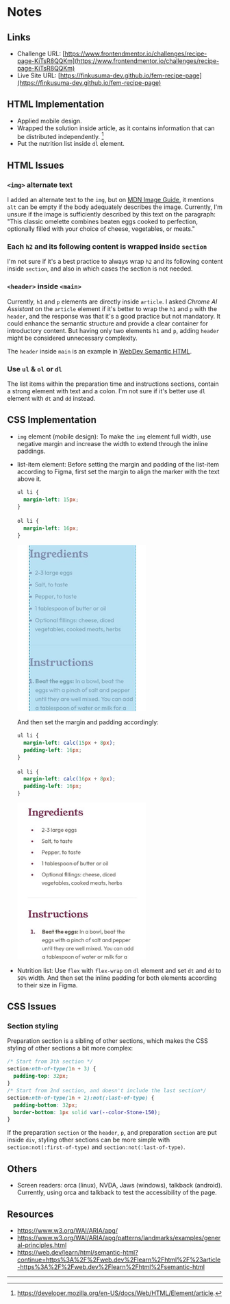 # Notes

## Links

- Challenge URL: [https://www.frontendmentor.io/challenges/recipe-page-KiTsR8QQKm](https://www.frontendmentor.io/challenges/recipe-page-KiTsR8QQKm)
- Live Site URL: [https://finkusuma-dev.github.io/fem-recipe-page](https://finkusuma-dev.github.io/fem-recipe-page)

## HTML Implementation

- Applied mobile design.
- Wrapped the solution inside article, as it contains information that can be distributed independently. [^1]
- Put the nutrition list inside `dl` element.

## HTML Issues

### `<img>` alternate text

I added an alternate text to the `img`, but on [MDN Image Guide](https://developer.mozilla.org/en-US/docs/Learn_web_development/Core/Structuring_content/HTML_images#alternative_text), it mentions `alt` can be empty if the body adequately describes the image. Currently, I'm unsure if the image is sufficiently described by this text on the paragraph: "This classic omelette combines beaten eggs cooked to perfection, optionally filled with your choice of cheese, vegetables, or meats."

### Each `h2` and its following content is wrapped inside `section`

I'm not sure if it's a best practice to always wrap `h2` and its following content inside `section`, and also in which cases the section is not needed.

### `<header>` inside `<main>`

Currently, `h1` and `p` elements are directly inside `article`. I asked _Chrome AI Assistant_ on the `article` element if it's better to wrap the `h1` and `p` with the `header`, and the response was that it's a good practice but not mandatory. It could enhance the semantic structure and provide a clear container for introductory content. But having only two elements `h1` and `p`, adding `header` might be considered unnecessary complexity.

The `header` inside `main` is an example in [WebDev Semantic HTML](https://web.dev/learn/html/semantic-html).

### Use `ul` & `ol` or `dl`

The list items within the preparation time and instructions sections, contain a strong element with text and a colon. I'm not sure if it's better use `dl` element with `dt` and `dd` instead.

## CSS Implementation

- `img` element (mobile design): To make the `img` element full width, use negative margin and increase the width to extend through the inline paddings.
- list-item element: Before setting the margin and padding of the list-item according to Figma, first set the margin to align the marker with the text above it.

  ```css
  ul li {
    margin-left: 15px;
  }

  ol li {
    margin-left: 16px;
  }
  ```

  <img src="./_docs/li_align.jpg" width="300">

  And then set the margin and padding accordingly:

  ```css
  ul li {
    margin-left: calc(15px + 8px);
    padding-left: 16px;
  }

  ol li {
    margin-left: calc(16px + 8px);
    padding-left: 16px;
  }
  ```

  <img src="./_docs/li_apply_margin_padding.jpg" width="300">

- Nutrition list: Use `flex` with `flex-wrap` on `dl` element and set `dt` and `dd` to `50%` width. And then set the inline padding for both elements according to their size in Figma.

## CSS Issues

### Section styling

Preparation section is a sibling of other sections, which makes the CSS styling of other sections a bit more complex:

```css
/* Start from 3th section */
section:nth-of-type(1n + 3) {
  padding-top: 32px;
}
/* Start from 2nd section, and doesn't include the last section*/
section:nth-of-type(1n + 2):not(:last-of-type) {
  padding-bottom: 32px;
  border-bottom: 1px solid var(--color-Stone-150);
}
```

If the preparation `section` or the `header`, `p`, and preparation `section` are put inside `div`, styling other sections can be more simple with `section:not(:first-of-type)` and `section:not(:last-of-type)`.

## Others

- Screen readers: orca (linux), NVDA, Jaws (windows), talkback (android). Currently, using orca and talkback to test the accessibility of the page.

## Resources

- https://www.w3.org/WAI/ARIA/apg/
- https://www.w3.org/WAI/ARIA/apg/patterns/landmarks/examples/general-principles.html
- https://web.dev/learn/html/semantic-html?continue=https%3A%2F%2Fweb.dev%2Flearn%2Fhtml%2F%23article-https%3A%2F%2Fweb.dev%2Flearn%2Fhtml%2Fsemantic-html

---

[^1]: https://developer.mozilla.org/en-US/docs/Web/HTML/Element/article.
